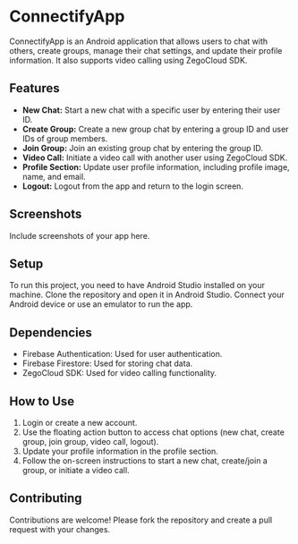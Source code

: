 # ConnectifyApp

ConnectifyApp is an Android application that allows users to chat with others, create groups, manage their chat settings, and update their profile information. It also supports video calling using ZegoCloud SDK.

## Features

- **New Chat:** Start a new chat with a specific user by entering their user ID.
- **Create Group:** Create a new group chat by entering a group ID and user IDs of group members.
- **Join Group:** Join an existing group chat by entering the group ID.
- **Video Call:** Initiate a video call with another user using ZegoCloud SDK.
- **Profile Section:** Update user profile information, including profile image, name, and email.
- **Logout:** Logout from the app and return to the login screen.

## Screenshots

Include screenshots of your app here.

## Setup

To run this project, you need to have Android Studio installed on your machine. Clone the repository and open it in Android Studio. Connect your Android device or use an emulator to run the app.

## Dependencies

- Firebase Authentication: Used for user authentication.
- Firebase Firestore: Used for storing chat data.
- ZegoCloud SDK: Used for video calling functionality.

## How to Use

1. Login or create a new account.
2. Use the floating action button to access chat options (new chat, create group, join group, video call, logout).
3. Update your profile information in the profile section.
4. Follow the on-screen instructions to start a new chat, create/join a group, or initiate a video call.

## Contributing

Contributions are welcome! Please fork the repository and create a pull request with your changes.

